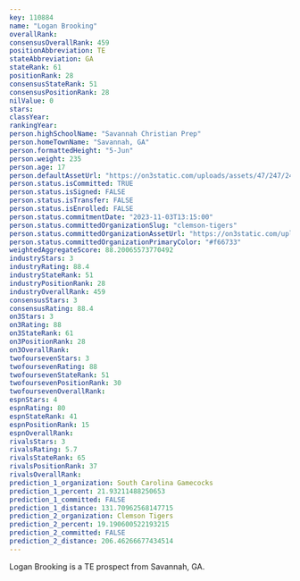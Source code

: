 ```yaml
---
key: 110884
name: "Logan Brooking"
overallRank: 
consensusOverallRank: 459
positionAbbreviation: TE
stateAbbreviation: GA
stateRank: 61
positionRank: 28
consensusStateRank: 51
consensusPositionRank: 28
nilValue: 0
stars: 
classYear: 
rankingYear: 
person.highSchoolName: "Savannah Christian Prep"
person.homeTownName: "Savannah, GA"
person.formattedHeight: "5-Jun"
person.weight: 235
person.age: 17
person.defaultAssetUrl: "https://on3static.com/uploads/assets/47/247/247047.jpg"
person.status.isCommitted: TRUE
person.status.isSigned: FALSE
person.status.isTransfer: FALSE
person.status.isEnrolled: FALSE
person.status.commitmentDate: "2023-11-03T13:15:00"
person.status.committedOrganizationSlug: "clemson-tigers"
person.status.committedOrganizationAssetUrl: "https://on3static.com/uploads/assets/883/149/149883.svg"
person.status.committedOrganizationPrimaryColor: "#f66733"
weightedAggregateScore: 88.20065573770492
industryStars: 3
industryRating: 88.4
industryStateRank: 51
industryPositionRank: 28
industryOverallRank: 459
consensusStars: 3
consensusRating: 88.4
on3Stars: 3
on3Rating: 88
on3StateRank: 61
on3PositionRank: 28
on3OverallRank: 
twofoursevenStars: 3
twofoursevenRating: 88
twofoursevenStateRank: 51
twofoursevenPositionRank: 30
twofoursevenOverallRank: 
espnStars: 4
espnRating: 80
espnStateRank: 41
espnPositionRank: 15
espnOverallRank: 
rivalsStars: 3
rivalsRating: 5.7
rivalsStateRank: 65
rivalsPositionRank: 37
rivalsOverallRank: 
prediction_1_organization: South Carolina Gamecocks
prediction_1_percent: 21.93211488250653
prediction_1_committed: FALSE
prediction_1_distance: 131.70962568147715
prediction_2_organization: Clemson Tigers
prediction_2_percent: 19.190600522193215
prediction_2_committed: FALSE
prediction_2_distance: 206.46266677434514
---
```

Logan Brooking is a TE prospect from Savannah, GA.